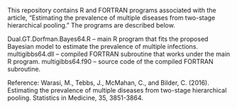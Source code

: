 This repository contains R and FORTRAN programs associated with the article, “Estimating the prevalence of multiple diseases from two-stage hierarchical pooling.” The programs are described below.

Dual.GT.Dorfman.Bayes64.R – main R program that fits the proposed Bayesian model to estimate the prevalence of multiple infections.
multigibbs64.dll – compiled FORTRAN subroutine that works under the main R program.
multigibbs64.f90 – source code of the compiled FORTRAN subroutine.
  
Reference:
Warasi, M., Tebbs, J., McMahan, C., and Bilder, C. (2016). Estimating the prevalence of multiple diseases from two-stage hierarchical pooling. Statistics in Medicine, 35, 3851-3864.
